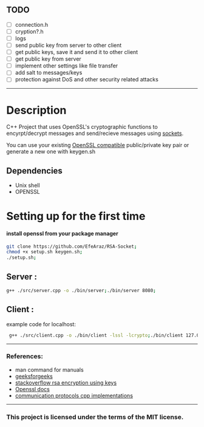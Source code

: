 ## TODO 
- [ ] connection.h  
- [ ] cryption?.h
- [ ] logs
- [ ] send public key from server to other client  
- [ ] get public keys, save it and send it to other client
- [ ] get public key from server
- [ ] implement other settings like file transfer  
- [ ] add salt to messages/keys  
- [ ] protection against DoS and other security related attacks  

---
# Description
C++ Project that uses OpenSSL's cryptographic functions to encyrpt/decrypt messages and send/recieve messages using [sockets](https://www.geeksforgeeks.org/socket-in-computer-network/).  

You can use your existing [OpenSSL compatible](https://wiki.openssl.org/index.php/EVP#:~:text=The%20following%20EVP_PKEY%20types%20are%20supported%3A) public/private key pair or generate a new one with keygen.sh  

## Dependencies 
- Unix shell  
- OPENSSL

# Setting up for the first time
#### install openssl from your package manager  
```bash 
git clone https://github.com/EfeAraz/RSA-Socket;  
chmod +x setup.sh keygen.sh;  
./setup.sh;   
```

## Server :
```bash
g++ ./src/server.cpp -o ./bin/server;./bin/server 8080;
```

## Client :
example code for localhost:
```bash
 g++ ./src/client.cpp -o ./bin/client -lssl -lcrypto;./bin/client 127.0.0.1 8080; 
```  


---
### References:
- man command for manuals  
- [geeksforgeeks](https://www.geeksforgeeks.org/socket-programming-cc/)  
- [stackoverflow rsa encryption using keys](https://stackoverflow.com/questions/73631293/how-to-encrypt-a-string-using-openssl-c-library-and-a-public-key-file)    
- [Openssl docs](https://docs.openssl.org/master/man3/)  
- [communication protocols cpp implementations](https://commschamp.github.io/comms_protocols_cpp/)  


---
### **This project is licensed under the terms of the MIT license.**  